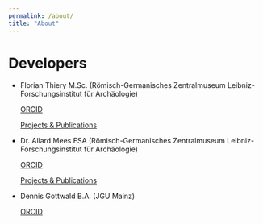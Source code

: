 ```yaml
---
permalink: /about/
title: "About"
---
```


# Developers

-   Florian Thiery M.Sc. (Römisch-Germanisches Zentralmuseum Leibniz-Forschungsinstitut für Archäologie)

    [ORCID](https://orcid.org/0000-0002-3246-3531)

    [Projects & Publications](https://web.rgzm.de/no_cache/ueber-uns/team/m/florian-thiery/)

-   Dr. Allard Mees FSA (Römisch-Germanisches Zentralmuseum Leibniz-Forschungsinstitut für Archäologie)

    [ORCID](https://orcid.org/0000-0002-7634-5342)

    [Projects & Publications](https://web.rgzm.de/no_cache/ueber-uns/mitarbeiterinnen/mitarbeiter-detailseite/allard-mees/)

-   Dennis Gottwald B.A. (JGU Mainz)

    [ORCID](https://orcid.org/0000-0002-8761-4659)
